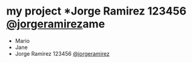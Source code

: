# my project *Jorge Ramirez 123456 [@jorgeramirez](hettps://github.com/jorgeramirez)ame

* Mario
* Jane
* Jorge Ramirez 123456 [@jorgeramirez](https://github.com/jorgeramirez)

